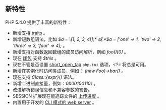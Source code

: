 新特性
------

PHP 5.4.0 提供了丰富的新特性：

-   <span class="simpara"> 新增支持
    <a href="/language/oop5/traits.html" class="link">traits</a> 。
    </span>
-   <span class="simpara"> 新增短数组语法，比如 *$a = \[1, 2, 3, 4\];*
    或 *$a = \['one' =\> 1, 'two' =\> 2, 'three' =\> 3, 'four' =\> 4\];*
    。 </span>
-   <span class="simpara"> 新增支持对函数返回数组的成员访问解析，例如
    *foo()\[0\]* 。 </span>
-   <span class="simpara"> 现在
    <a href="/functions/anonymous.html" class="link">闭包</a> 支持
    *$this* 。 </span>
-   <span class="simpara"> 现在不管是否设置
    <a href="/ini/core.html#ini.short-open-tag" class="link">short_open_tag</a>
    `php.ini` 选项，*\<?=* 将总是可用。 </span>
-   <span class="simpara"> 新增在实例化时访问类成员，例如： *(new
    Foo)-\>bar()* 。 </span>
-   <span class="simpara"> 现在支持 *Class::{expr}()* 语法。 </span>
-   <span class="simpara"> 新增二进制直接量，例如：*0b001001101* 。
    </span>
-   <span class="simpara"> 改进解析错误信息和不兼容参数的警告。 </span>
-   <span class="simpara"> SESSION 扩展现在能追踪文件的
    <a href="/session/upload-progress.html" class="link">上传进度</a> 。
    </span>
-   <span class="simpara"> 内置用于开发的
    <a href="/features/commandline/webserver.html" class="link">CLI 模式的 web server</a>
    。 </span>
